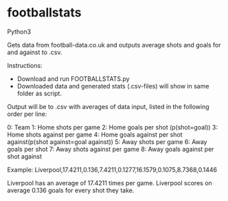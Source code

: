 # footballstats

Python3

Gets data from football-data.co.uk and outputs average shots and goals for and against to .csv.

Instructions:
 - Download and run FOOTBALLSTATS.py
 - Downloaded data and generated stats (.csv-files) will show in same folder as script.
 

Output will be to .csv with averages of data input, listed in the following order per line:

0: Team
1: Home shots per game
2: Home goals per shot (p(shot=goal))
3: Home shots against per game
4: Home goals against per shot against(p(shot against=goal against))
5: Away shots per game
6: Away goals per shot
7: Away shots against per game
8: Away goals against per shot against

Example:
Liverpool,17.4211,0.136,7.4211,0.1277,16.1579,0.1075,8.7368,0.1446

Liverpool has an average of 17.4211 times per game.
Liverpool scores on average 0.136 goals for every shot they take.
